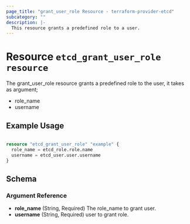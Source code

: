 ```yaml
---
page_title: "grant_user_role Resource - terraform-provider-etcd"
subcategory: ""
description: |-
  This resource grants a predefined role to a user.
---
```


# Resource `etcd_grant_user_role resource`

The grant_user_role resource grants a predefined role to the user, it takes as argument;

- role_name
- username

## Example Usage

```terraform

resource "etcd_grant_user_role" "example" {
  role_name = etcd_role.role.name
  username = etcd_user.user.username
}

```

## Schema

### Argument Reference

- **role_name** (String, Required) The role_name to grant user.
- **username** (String, Required) user to grant role.

